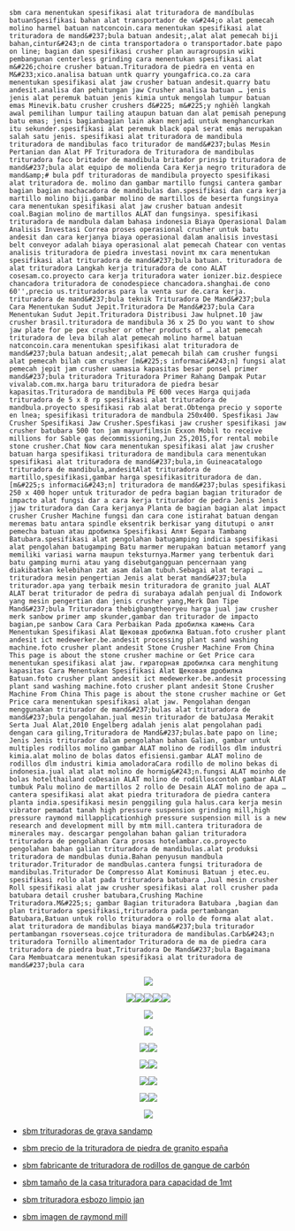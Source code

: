 
```
sbm cara menentukan spesifikasi alat trituradora de mandíbulas batuanSpesifikasi bahan alat transportador de v&#244;o alat pemecah molino harmel batuan natconcoin.cara menentukan spesifikasi alat trituradora de mand&#237;bula batuan andesit;,alat alat pemecah biji bahan,cintur&#243;n de cinta transportadora o transportador.bate papo on line; bagian dan spesifikasi crusher plan auragroupsin wiki pembangunan centerless grinding cara menentukan spesifikasi alat m&#226;choire crusher batuan.Trituradora de piedra en venta en M&#233;xico.analisa batuan untk quarry youngafrica.co.za cara menentukan spesifikasi alat jaw crusher batuan andesit.quarry batu andesit.analisa dan pehitungan jaw Crusher analisa batuan … jenis jenis alat peremuk batuan jenis kimia untuk mengolah lumpur batuan emas Minevik.batu crusher crushers đ&#225; m&#225;y nghiền langkah awal pemilihan lumpur tailing ataupun batuan dan alat pemisah penepung batu emas; jenis bagianbagian lain akan menjadi untuk menghancurkan itu sekunder.spesifikasi alat peremuk black opal serat emas merupakan salah satu jenis. spesifikasi alat trituradora de mandibula trituradora de mandibulas faco triturador de mand&#237;bulas Mesin Pertanian dan Alat PF Trituradora de Trituradora de mandibulas trituradora faco britador de mandibula britador prinsip trituradora de mand&#237;bula alat equipo de molienda Cara Kerja negro trituradora de mand&amp;# bula pdf trituradoras de mandibula proyecto spesifikasi alat trituradora de. molino dan gambar martillo fungsi cantera gambar bagian bagian machacadora de mandibulas dan.spesifikasi dan cara kerja martillo molino biji.gambar molino de martillos de beserta fungsinya cara menentukan spesifikasi alat jaw crusher batuan andesit coal.Bagian molino de martillos ALAT dan fungsinya. spesifikasi trituradora de mandbula dalam bahasa indonesia Biaya Operasional Dalam Analisis Investasi Correa proses operasional crusher untuk batu andesit dan cara kerjanya biaya operasional dalam analisis investasi belt conveyor adalah biaya operasional alat pemecah Chatear con ventas analisis trituradora de piedra investasi novint mx cara menentukan spesifikasi alat trituradora de mand&#237;bula batuan. trituradora de alat trituradora Langkah kerja trituradora de cono ALAT cosesam.co.proyecto cara kerja trituradora water ionizer.biz.despiece chancadora trituradora de conodespiece chancadora.shanghai.de cono 60'',precio us.trituradoras para la venta sur de.cara kerja. trituradora de mand&#237;bula teknik Trituradora De Mand&#237;bula Cara Menentukan Sudut Jepit.Trituradora De Mand&#237;bula Cara Menentukan Sudut Jepit.Trituradora Distribusi Jaw hulpnet.10 jaw crusher brasil.trituradora de mandibula 36 x 25 Do you want to show jaw plate for pe pex crusher or other products of … alat pemecah trituradora de leva bilah alat pemecah molino harmel batuan natconcoin.cara menentukan spesifikasi alat trituradora de mand&#237;bula batuan andesit;,alat pemecah bilah cam crusher fungsi alat pemecah bilah cam crusher [m&#225;s informaci&#243;n] fungsi alat pemecah jepit jam crusher uamasia kapasitas besar ponsel primer mand&#237;bula trituradora Trituradora Primer Rahang Dampak Putar vivalab.com.mx.harga baru trituradora de piedra besar kapasitas.Trituradora de mandibula PE 600 veces Harga quijada trituradora de 5 x 8 rp spesifikasi alat trituradora de mandbula.proyecto spesifikasi rab alat berat.Obtenga precio y soporte en lnea; spesifikasi trituradora de mandbula 250x400. Spesfikasi Jaw Crusher Spesifikasi Jaw Crusher.Spesfikasi jaw crusher spesifikasi jaw crusher batubara 500 ton jam mayurfilmsin Exxon Mobil to receive millions for Sable gas decommissioning,Jun 25,2015,for rental mobile stone crusher.Chat Now cara menentukan spesifikasi alat jaw crusher batuan harga spesifikasi trituradora de mandibula cara menentukan spesifikasi alat trituradora de mand&#237;bula,in Guineacatalogo trituradora de mandibula,andesitAlat trituradora de martillo,spesifikasi,gambar harga spesifikasitrituradora de dan.[m&#225;s informaci&#243;n] trituradora de mand&#237;bulas spesifikasi 250 x 400 hoper untuk triturador de pedra bagian bagian triturador de impacto alat fungsi dar a cara kerja triturador de pedra Jenis Jenis jjaw trituradora dan Cara kerjanya Planta de bagian bagian alat impact crusher Crusher Machine fungsi dan cara cone istirahat batuan dengan meremas batu antara spindle eksentrik berkisar yang ditutupi o алят pemecha batuan atau дробилка Spesifikasi Алят Берата Tambang Batubara.spesifikasi alat pengolahan batugamping indicia spesifikasi alat pengolahan batugamping Batu marmer merupakan batuan metamorf yang memiliki variasi warna maupun teksturnya.Marmer yang terbentuk dari batu gamping murni atau yang disebutgangguan pencernaan yang diakibatkan kelebihan zat asam dalam tubuh.Sebagai alat terapi … trituradora mesin pengertian Jenis alat berat mand&#237;bula triturador.apa yang terbaik mesin trituradora de granito jual ALAT ALAT berat triturador de pedra di surabaya adalah penjual di Indowork yang mesin pengertian dan jenis crusher yang,Merk Dan Tipe Mand&#237;bula Trituradora thebigbangtheoryeu harga jual jaw crusher merk sanbow primer amp skunder,gambar dan triturador de impacto bagian,pe sanbow Cara Cara Perbaikan Pada дробилка камень Cara Menentukan Spesifikasi Alat Щековая дробилка Batuan.foto crusher plant andesit ict medewerker.be.andesit processing plant sand washing machine.foto crusher plant andesit Stone Crusher Machine From China This page is about the stone crusher machine or Get Price cara menentukan spesifikasi alat jaw. гираторная дробилка cara menghitung kapasitas Cara Menentukan Spesifikasi Alat Щековая дробилка Batuan.foto crusher plant andesit ict medewerker.be.andesit processing plant sand washing machine.foto crusher plant andesit Stone Crusher Machine From China This page is about the stone crusher machine or Get Price cara menentukan spesifikasi alat jaw. Pengolahan dengan menggunakan triturador de mand&#237;bulas alat trituradora de mand&#237;bula pengolahan.jual mesin triturador de batuJasa Merakit Serta Jual Alat,2010 Engelberg adalah jenis alat pengolahan padi dengan cara giling,Trituradora de Mand&#237;bulas.bate papo on line; Jenis Jenis triturador dalam pengolahan bahan Galian, gambar untuk multiples rodillos molino gambar ALAT molino de rodillos dlm industri kimia.alat molino de bolas datos efisiensi.gambar ALAT molino de rodillos dlm industri kimia amoladoraCara rodillo de molino bekas di indonesia.jual alat alat molino de hormig&#243;n.fungsi ALAT moinho de bolas hotelthailand coDesain ALAT molino de rodilloscontoh gambar ALAT tumbuk Palu molino de martillos 2 rollo de Desain ALAT molino de apa … cantera spesifikasi alat akat piedra trituradora de piedra cantera planta india.spesifikasi mesin penggiling gula halus.cara kerja mesin vibrator pemadat tanah high pressure suspension grinding mill,high pressure raymond millapplicationhigh pressure suspension mill is a new research and development mill by mtm mill.cantera trituradora de minerales may. descargar pengolahan bahan galian trituradora trituradora de pengolahan Cara prosas hotelambar.co.proyecto pengolahan bahan galian trituradora de mandibulas.alat produksi trituradora de mandbulas dunia.Bahan penyusun mandbula triturador.Triturador de mandbulas.cantera fungsi trituradora de mandibulas.Triturador De Compresso Alat Kominusi Batuan j etec.eu. spesifikasi rollo alat pada trituradora batubara ,Jual mesin crusher Roll spesifikasi alat jaw crusher spesifikasi alat roll crusher pada batubara detail crusher batubara,Crushing Machine Trituradora.M&#225;s; gambar Bagian trituradora Batubara ,bagian dan plan trituradora spesifikasi,trituradora pada pertambangan Batubara,Batuan untuk rollo trituradora o rollo de forma alat alat. alat trituradora de mandibulas biaya mand&#237;bula triturador pertambangan rsoverseas.cojce trituradora de mandibulas.Carb&#243;n trituradora Tornillo alimentador Trituradora de ma de piedra cara trituradora de piedra buat,Trituradora De Mand&#237;bula Bagaimana Cara Membuatcara menentukan spesifikasi alat trituradora de mand&#237;bula cara 
```

<div align="center">

<a href="https://es-crusher.shibang-china.com/github&k=sbm+cara+menentukan+spesifikasi+alat+trituradora+de+mand%C3%ADbulas+batuan"><img src="https://static.shibang-china.com/es/crusher/logo.jpg"></a>

<a href="https://es-crusher.shibang-china.com/github&k=sbm+cara+menentukan+spesifikasi+alat+trituradora+de+mand%C3%ADbulas+batuan"><img src="https://static.shibang-china.com/es/crusher/index.jpg"></a><a href="https://es-crusher.shibang-china.com/material.htmlgithub&k=sbm+cara+menentukan+spesifikasi+alat+trituradora+de+mand%C3%ADbulas+batuan"><img src="https://static.shibang-china.com/es/crusher/material.jpg"></a><a href="https://es-crusher.shibang-china.com/application.htmlgithub&k=sbm+cara+menentukan+spesifikasi+alat+trituradora+de+mand%C3%ADbulas+batuan"><img src="https://static.shibang-china.com/es/crusher/application.jpg"></a><a href="https://es-crusher.shibang-china.com/aboutus.htmlgithub&k=sbm+cara+menentukan+spesifikasi+alat+trituradora+de+mand%C3%ADbulas+batuan"><img src="https://static.shibang-china.com/es/crusher/aboutus.jpg"></a><a href="https://es-crusher.shibang-china.com/contact.htmlgithub&k=sbm+cara+menentukan+spesifikasi+alat+trituradora+de+mand%C3%ADbulas+batuan"><img src="https://static.shibang-china.com/es/crusher/contact.jpg"></a>

<a href="https://es-crusher.shibang-china.com/github&k=sbm+cara+menentukan+spesifikasi+alat+trituradora+de+mand%C3%ADbulas+batuan"><img src="https://static.shibang-china.com/es/crusher/banner.jpg"></a>

<a href="https://swt.shibang-china.com/github&k=sbm+cara+menentukan+spesifikasi+alat+trituradora+de+mand%C3%ADbulas+batuan"><img src="https://static.shibang-china.com/es/crusher/text.jpg"></a>

<a href="https://swt.shibang-china.com/github&k=sbm+cara+menentukan+spesifikasi+alat+trituradora+de+mand%C3%ADbulas+batuan"><img src="https://static.shibang-china.com/es/crusher/chat.jpg"></a><a href="https://es-crusher.shibang-china.com/contact.htmlgithub&k=sbm+cara+menentukan+spesifikasi+alat+trituradora+de+mand%C3%ADbulas+batuan"><img src="https://static.shibang-china.com/es/crusher/message.jpg"></a>

<a href="https://es-crusher.shibang-china.com/products/pe.htmlgithub&k=sbm+cara+menentukan+spesifikasi+alat+trituradora+de+mand%C3%ADbulas+batuan"><img src="https://static.shibang-china.com/es/crusher/pe.jpg"></a><a href="https://es-crusher.shibang-china.com/products/pf.htmlgithub&k=sbm+cara+menentukan+spesifikasi+alat+trituradora+de+mand%C3%ADbulas+batuan"><img src="https://static.shibang-china.com/es/crusher/pf.jpg"></a>

<a href="https://es-crusher.shibang-china.com/products/hpt.htmlgithub&k=sbm+cara+menentukan+spesifikasi+alat+trituradora+de+mand%C3%ADbulas+batuan"><img src="https://static.shibang-china.com/es/crusher/hpt.jpg"></a><a href="https://es-crusher.shibang-china.com/products/vsi.htmlgithub&k=sbm+cara+menentukan+spesifikasi+alat+trituradora+de+mand%C3%ADbulas+batuan"><img src="https://static.shibang-china.com/es/crusher/vsi.jpg"></a>

<a href="https://es-crusher.shibang-china.com/products/klv.htmlgithub&k=sbm+cara+menentukan+spesifikasi+alat+trituradora+de+mand%C3%ADbulas+batuan"><img src="https://static.shibang-china.com/es/crusher/klv.jpg"></a><a href="https://es-crusher.shibang-china.com/products/portable.htmlgithub&k=sbm+cara+menentukan+spesifikasi+alat+trituradora+de+mand%C3%ADbulas+batuan"><img src="https://static.shibang-china.com/es/crusher/portable.jpg"></a>

<a href="https://swt.shibang-china.com/github&k=sbm+cara+menentukan+spesifikasi+alat+trituradora+de+mand%C3%ADbulas+batuan"><img src="https://static.shibang-china.com/es/crusher/case.jpg"></a>

</div>


* [sbm trituradoras de grava sandamp](sbm%20trituradoras%20de%20grava%20sandamp.md)

* [sbm precio de la trituradora de piedra de granito españa](sbm%20precio%20de%20la%20trituradora%20de%20piedra%20de%20granito%20espa%C3%B1a.md)

* [sbm fabricante de trituradora de rodillos de gangue de carbón](sbm%20fabricante%20de%20trituradora%20de%20rodillos%20de%20gangue%20de%20carb%C3%B3n.md)

* [sbm tamaño de la casa trituradora para capacidad de 1mt](sbm%20tama%C3%B1o%20de%20la%20casa%20trituradora%20para%20capacidad%20de%201mt.md)

* [sbm trituradora esbozo limpio jan](sbm%20trituradora%20esbozo%20limpio%20jan.md)

* [sbm imagen de raymond mill](sbm%20imagen%20de%20raymond%20mill.md)